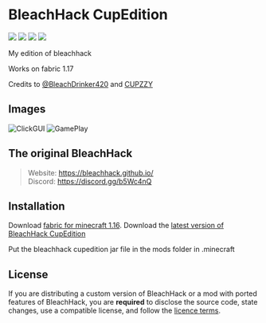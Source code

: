 
# BleachHack CupEdition
![](https://img.shields.io/tokei/lines/github/CUPZYY/BleachHack-CupEdition?style=flat-square)
![](https://img.shields.io/github/languages/code-size/CUPZYY/BleachHack-CupEdition?style=flat-square)
![](https://img.shields.io/github/last-commit/CUPZYY/BleachHack-CupEdition?style=flat-square)
![](https://img.shields.io/badge/daily%20commit-bruh%20ofc-blue?style=flat-square)

My edition of bleachhack

Works on fabric 1.17

Credits to [@BleachDrinker420](https://github.com/BleachDrinker420) and [CUPZZY](https://cupzyy.tk/)

## Images
![ClickGUI](https://i.imgur.com/gCbCclj.png)
![GamePlay](https://i.imgur.com/SqbinM6.jpg)

## The original BleachHack
> Website: https://bleachhack.github.io/  
> Discord: https://discord.gg/b5Wc4nQ

## Installation

Download [fabric for minecraft 1.16](https://fabricmc.net/use/).
Download the [latest version of BleachHack CupEdition](https://github.com/CUPZYY/BleachHack-CupEdition/releases)

Put the bleachhack cupedition jar file in the mods folder in .minecraft

## License

If you are distributing a custom version of BleachHack or a mod with ported features of BleachHack, you are **required** to disclose the source code, state changes, use a compatible license, and follow the [licence terms](https://github.com/BleachDrinker420/BleachHack/blob/master/LICENSE).
